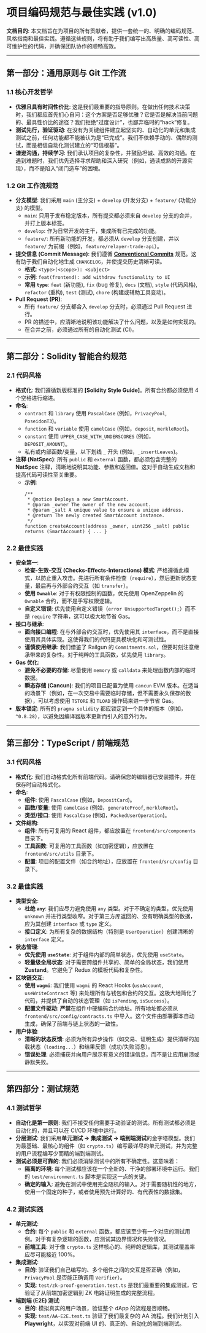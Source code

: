 # 项目编码规范与最佳实践 (v1.0)

**文档目的**: 本文档旨在为项目的所有贡献者，提供一套统一的、明确的编码规范、风格指南和最佳实践。遵循这些规则，将有助于我们编写出高质量、高可读性、高可维护性的代码，并确保团队协作的顺畅高效。

---

## 第一部分：通用原则与 Git 工作流

### 1.1 核心开发哲学

- **优雅且具有时间性价比**: 这是我们最重要的指导原则。在做出任何技术决策时，我们都应首先扪心自问：这个方案是否足够优雅？它是否是解决当前问题的、最具性价比的途径？我们拒绝“过度设计”，也鄙弃临时的“hack”修复。
- **测试先行，验证驱动**: 在没有为关键组件建立起坚实的、自动化的单元和集成测试之前，任何功能都不能被认为是“已完成”。我们不依赖手动的、偶然的测试，而是相信自动化测试建立的“可信根基”。
- **谦逊沟通，持续学习**: 我们承认项目的复杂性，并鼓励坦诚、高效的沟通。在遇到难题时，我们优先选择寻求帮助和深入研究（例如，通读成熟的开源实现），而不是陷入“闭门造车”的困境。

### 1.2 Git 工作流规范

- **分支模型**: 我们采用 `main` (主分支) + `develop` (开发分支) + `feature/` (功能分支) 的模型。
  - `main`: 只用于发布稳定版本，所有提交都必须来自 `develop` 分支的合并，并打上版本标签。
  - `develop`: 作为日常开发的主干，集成所有已完成的功能。
  - `feature/`: 所有新功能的开发，都必须从 `develop` 分支创建，并以 `feature/` 为前缀（例如，`feature/relayer-trade-api`）。
- **提交信息 (Commit Message)**: 我们遵循 **[Conventional Commits](https://www.conventionalcommits.org/)** 规范。这有助于我们自动化地生成 `CHANGELOG`，并使提交历史清晰可读。
  - **格式**: `<type>(<scope>): <subject>`
  - **示例**: `feat(frontend): add withdraw functionality to UI`
  - **常用 `type`**: `feat` (新功能), `fix` (bug 修复), `docs` (文档), `style` (代码风格), `refactor` (重构), `test` (测试), `chore` (构建或辅助工具变动)。
- **Pull Request (PR)**: 
  - 所有 `feature/` 分支都合入 `develop` 分支时，必须通过 Pull Request 进行。
  - PR 的描述中，应清晰地说明该功能解决了什么问题，以及是如何实现的。
  - 在合并之前，必须通过所有的自动化测试 (CI)。

---

## 第二部分：Solidity 智能合约规范

### 2.1 代码风格

- **格式化**: 我们遵循新版标准的 **[Solidity Style Guide]**。所有合约都必须使用 4 个空格进行缩进。
- **命名**: 
  - `contract` 和 `library` 使用 `PascalCase` (例如，`PrivacyPool`, `PoseidonT3`)。
  - `function` 和 `variable` 使用 `camelCase` (例如，`deposit`, `merkleRoot`)。
  - `constant` 使用 `UPPER_CASE_WITH_UNDERSCORES` (例如，`DEPOSIT_AMOUNT`)。
  - 私有或内部函数/变量，以下划线 `_` 开头 (例如，`_insertLeaves`)。
- **注释 (NatSpec)**: 所有 `public` 和 `external` 函数，都必须包含完整的 **NatSpec** 注释，清晰地说明其功能、参数和返回值。这对于自动生成文档和提高代码可读性至关重要。
  - **示例**:
    ```solidity
    /**
     * @notice Deploys a new SmartAccount.
     * @param _owner The owner of the new account.
     * @param _salt A unique value to ensure a unique address.
     * @return The newly created SmartAccount instance.
     */
    function createAccount(address _owner, uint256 _salt) public returns (SmartAccount) { ... }
    ```

### 2.2 最佳实践

- **安全第一**: 
  - **检查-生效-交互 (Checks-Effects-Interactions) 模式**: 严格遵循此模式，以防止重入攻击。先进行所有条件检查（`require`），然后更新状态变量，最后再与外部合约交互（如 `transfer`）。
  - **使用 `Ownable`**: 对于有权限控制的函数，优先使用 OpenZeppelin 的 `Ownable` 合约，而不是手写权限逻辑。
  - **自定义错误**: 优先使用自定义错误（`error UnsupportedTarget();`）而不是 `require` 字符串，这可以极大地节省 Gas。
- **接口与继承**: 
  - **面向接口编程**: 在与外部合约交互时，优先使用其 `interface`，而不是直接使用其具体实现。这使得我们的代码更具模块化和可测试性。
  - **谨慎使用继承**: 我们借鉴了 Railgun 的 `Commitments.sol`，但要时刻注意继承带来的复杂性。对于纯粹的工具函数，优先使用 `library`。
- **Gas 优化**: 
  - **避免不必要的存储**: 尽量使用 `memory` 或 `calldata` 来处理函数内部的临时数据。
  - **瞬态存储 (Cancun)**: 我们的项目已配置为使用 `cancun` EVM 版本。在适当的场景下（例如，在一次交易中需要临时存储，但不需要永久保存的数据），可以考虑使用 `TSTORE` 和 `TLOAD` 操作码来进一步节省 Gas。
- **版本锁定**: 所有的 `pragma solidity` 都应锁定到一个具体的版本（例如，`^0.8.28`），以避免因编译器版本更新而引入的意外行为。

---

## 第三部分：TypeScript / 前端规范

### 3.1 代码风格

- **格式化**: 我们自动格式化所有前端代码。请确保您的编辑器已安装插件，并在保存时自动格式化。
- **命名**: 
  - **组件**: 使用 `PascalCase` (例如，`DepositCard`)。
  - **函数/变量**: 使用 `camelCase` (例如，`generateProof`, `merkleRoot`)。
  - **类型/接口**: 使用 `PascalCase` (例如，`PackedUserOperation`)。
- **文件结构**: 
  - **组件**: 所有可复用的 React 组件，都应放置在 `frontend/src/components` 目录下。
  - **工具函数**: 可复用的工具函数（如加密逻辑），应放置在 `frontend/src/utils` 目录下。
  - **配置**: 项目的配置文件（如合约地址），应放置在 `frontend/src/config` 目录下。

### 3.2 最佳实践

- **类型安全**: 
  - **杜绝 `any`**: 我们应尽力避免使用 `any` 类型。对于不确定的类型，优先使用 `unknown` 并进行类型收窄。对于第三方库返回的、没有明确类型的数据，应为其创建 `interface` 或 `type` 定义。
  - **接口定义**: 为所有复杂的数据结构（特别是 `UserOperation`）创建清晰的 `interface` 定义。
- **状态管理**: 
  - **优先使用 `useState`**: 对于组件内部的简单状态，优先使用 `useState`。
  - **轻量级全局状态**: 对于需要跨组件共享的、简单的全局状态，我们使用 **Zustand**。它避免了 Redux 的模板代码和复杂性。
- **区块链交互**: 
  - **使用 `wagmi`**: 我们使用 `wagmi` 的 React Hooks (`useAccount`, `useWriteContract` 等) 来处理所有与钱包和合约的交互。这极大地简化了代码，并提供了自动的状态管理（如 `isPending`, `isSuccess`）。
  - **配置文件驱动**: **严禁**在组件中硬编码合约地址。所有地址都必须从 `frontend/src/config/contracts.ts` 中导入。这个文件由部署脚本自动生成，确保了前端与链上状态的一致性。
- **用户体验**: 
  - **清晰的状态反馈**: 必须为所有异步操作（如交易、证明生成）提供清晰的加载状态（`loading...`）和结果反馈（成功/失败消息）。
  - **错误处理**: 必须捕获并向用户展示有意义的错误信息，而不是让应用崩溃或静默失败。

---

## 第四部分：测试规范

### 4.1 测试哲学

- **自动化是第一原则**: 我们不接受任何需要手动验证的测试。所有测试都必须是自动化的，并且可以在 CI/CD 环境中运行。
- **分层测试**: 我们采用**单元测试 -> 集成测试 -> 端到端测试**的金字塔模型。我们为最基础、最核心的组件（如 `crypto.ts`）编写最详尽的单元测试，并为完整的用户流程编写少而精的端到端测试。
- **测试必须是可靠的**: 我们必须消除测试中的所有不确定性。这意味着：
  - **隔离的环境**: 每个测试都应该在一个全新的、干净的部署环境中运行。我们的 `test/environment.ts` 脚本是实现这一点的关键。
  - **确定的输入**: 避免在测试中使用完全随机的输入。对于需要随机性的地方，使用一个固定的种子，或者使用预先计算好的、有代表性的数据集。

### 4.2 测试实践

- **单元测试**: 
  - **合约**: 每个 `public` 和 `external` 函数，都应该至少有一个对应的测试用例。对于有复杂逻辑的函数，应测试其边界情况和失败情况。
  - **前端工具**: 对于像 `crypto.ts` 这样核心的、纯粹的逻辑库，其测试覆盖率应尽可能接近 100%。
- **集成测试**: 
  - **目的**: 验证我们自己编写的、多个组件之间的交互是否正确（例如，`PrivacyPool` 是否能正确调用 `Verifier`）。
  - **实现**: `test/zk-proof-generation.test.ts` 是我们最重要的集成测试，它验证了从前端加密逻辑到 ZK 电路证明生成的完整流程。
- **端到端 (E2E) 测试**: 
  - **目的**: 模拟真实的用户场景，验证整个 dApp 的流程是否顺畅。
  - **实现**: `test/AA-E2E.test.ts` 验证了我们最复杂的 AA 流程。我们计划引入 **Playwright**，以实现对前端 UI 的、真正的、自动化的端到端测试。
